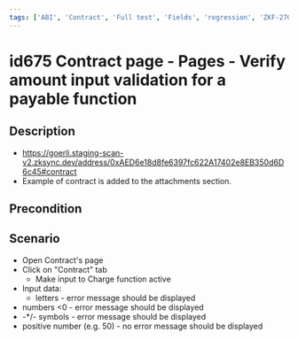 ```yaml
---
tags: ['ABI', 'Contract', 'Full test', 'Fields', 'regression', 'ZKF-2700', 'Active']
---
```


# id675 Contract page - Pages - Verify amount input validation for a payable function

## Description
  - https://goerli.staging-scan-v2.zksync.dev/address/0xAED6e18d8fe6397fc622A17402e8EB350d6D6c45#contract
  - Example of contract is added to the attachments section.

## Precondition


## Scenario
- Open Contract's page
- Click on "Contract" tab
    - Make input to Charge function active
- Input data:
    - letters - error message should be displayed
- numbers \<0 - error message should be displayed
- -*/- symbols - error message should be displayed
- positive number (e.g. 50) - no error message should be displayed
